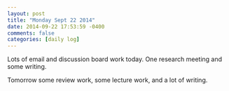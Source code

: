 ```yaml
---
layout: post
title: "Monday Sept 22 2014"
date: 2014-09-22 17:53:59 -0400
comments: false
categories: [daily log]
---
```


Lots of email and discussion board work today. One research meeting and some
writing.

Tomorrow some review work, some lecture work, and a lot of writing.
